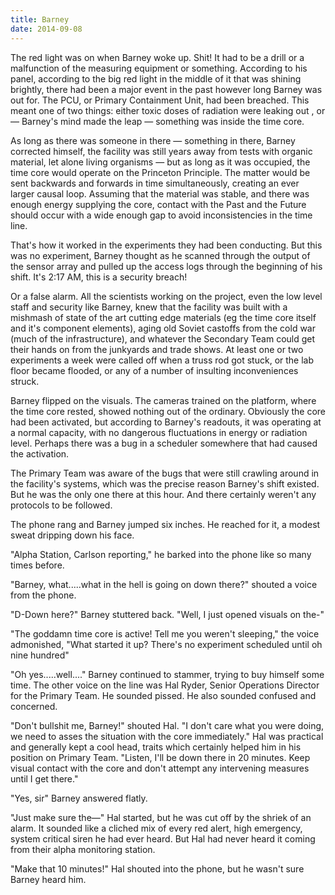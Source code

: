 ```yaml
---
title: Barney
date: 2014-09-08
---
```

The red light was on when Barney woke up. Shit! It had to be a drill or a malfunction of the measuring equipment or something. According to his panel, according to the big red light in the middle of it that was shining brightly, there had been a major event in the past however long Barney was out for. The PCU, or Primary Containment Unit, had been breached. This meant one of two things: either toxic doses of radiation were leaking out , or — Barney's mind made the leap — something was inside the time core.

As long as there was someone in there — something in there, Barney corrected himself, the facility was still years away from tests with organic material, let alone living organisms — but as long as it was occupied, the time core would operate on the Princeton Principle. The matter would be sent backwards and forwards in time simultaneously, creating an ever larger causal loop. Assuming that the material was stable, and there was enough energy supplying the core, contact with the Past and the Future should occur with a wide enough gap to avoid inconsistencies in the time line.

That's how it worked in the experiments they had been conducting. But this was no experiment, Barney thought as he scanned through the output of the sensor array and pulled up the access logs through the beginning of his shift. It's 2:17 AM, this is a security breach!

Or a false alarm. All the scientists working on the project, even the low level staff and security like Barney, knew that the facility was built with a mishmash of state of the art cutting edge materials (eg the time core itself and it's component elements), aging old Soviet castoffs from the cold war (much of the infrastructure), and whatever the Secondary Team could get their hands on from the junkyards and trade shows. At least one or two experiments a week were called off when a truss rod got stuck, or the lab floor became flooded, or any of a number of insulting inconveniences struck.

Barney flipped on the visuals. The cameras trained on the platform, where the time core rested, showed nothing out of the ordinary. Obviously the core had been activated, but according to Barney's readouts, it was operating at a normal capacity, with no dangerous fluctuations in energy or radiation level. Perhaps there was a bug in a scheduler somewhere that had caused the activation.

The Primary Team was aware of the bugs that were still crawling around in the facility's systems, which was the precise reason Barney's shift existed. But he was the only one there at this hour. And there certainly weren't any protocols to be followed.

The phone rang and Barney jumped six inches. He reached for it, a modest sweat dripping down his face.

"Alpha Station, Carlson reporting," he barked into the phone like so many times before.

"Barney, what.....what in the hell is going on down there?" shouted a voice from the phone.

"D-Down here?" Barney stuttered back. "Well, I just opened visuals on the-"

"The goddamn time core is active! Tell me you weren't sleeping," the voice admonished, "What started it up? There's no experiment scheduled until oh nine hundred"

"Oh yes.....well...." Barney continued to stammer, trying to buy himself some time. The other voice on the line was Hal Ryder, Senior Operations Director for the Primary Team. He sounded pissed. He also sounded confused and concerned.

"Don't bullshit me, Barney!" shouted Hal. "I don't care what you were doing, we need to asses the situation with the core immediately." Hal was practical and generally kept a cool head, traits which certainly helped him in his position on Primary Team. "Listen, I'll be down there in 20 minutes. Keep visual contact with the core and don't attempt any intervening measures until I get there."

"Yes, sir" Barney answered flatly.

"Just make sure the—" Hal started, but he was cut off by the shriek of an alarm. It sounded like a cliched mix of every red alert, high emergency, system critical siren he had ever heard. But Hal had never heard it coming from their alpha monitoring station.

"Make that 10 minutes!" Hal shouted into the phone, but he wasn't sure Barney heard him.
